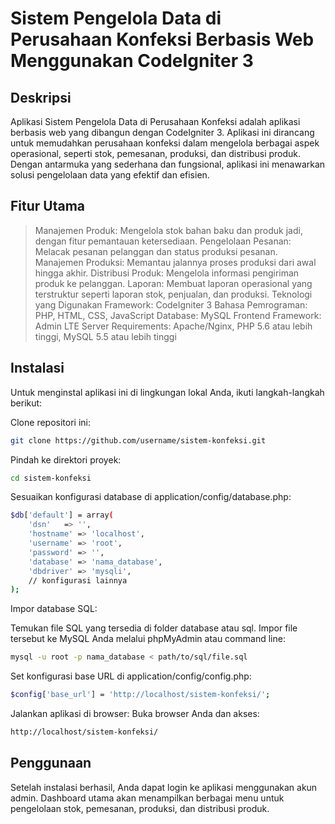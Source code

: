 # Sistem Pengelola Data di Perusahaan Konfeksi Berbasis Web Menggunakan CodeIgniter 3

## Deskripsi

Aplikasi Sistem Pengelola Data di Perusahaan Konfeksi adalah aplikasi berbasis web yang dibangun dengan CodeIgniter 3. Aplikasi ini dirancang untuk memudahkan perusahaan konfeksi dalam mengelola berbagai aspek operasional, seperti stok, pemesanan, produksi, dan distribusi produk. Dengan antarmuka yang sederhana dan fungsional, aplikasi ini menawarkan solusi pengelolaan data yang efektif dan efisien.

## Fitur Utama
> Manajemen Produk: Mengelola stok bahan baku dan produk jadi, dengan fitur pemantauan ketersediaan.
> Pengelolaan Pesanan: Melacak pesanan pelanggan dan status produksi pesanan.
> Manajemen Produksi: Memantau jalannya proses produksi dari awal hingga akhir.
> Distribusi Produk: Mengelola informasi pengiriman produk ke pelanggan.
> Laporan: Membuat laporan operasional yang terstruktur seperti laporan stok, penjualan, dan produksi.
> Teknologi yang Digunakan
> Framework: CodeIgniter 3
> Bahasa Pemrograman: PHP, HTML, CSS, JavaScript
> Database: MySQL
> Frontend Framework: Admin LTE
> Server Requirements: Apache/Nginx, PHP 5.6 atau lebih tinggi, MySQL 5.5 atau lebih tinggi

## Instalasi

Untuk menginstal aplikasi ini di lingkungan lokal Anda, ikuti langkah-langkah berikut:

Clone repositori ini:


```bash
git clone https://github.com/username/sistem-konfeksi.git
```

Pindah ke direktori proyek:

``` bash
cd sistem-konfeksi
```

Sesuaikan konfigurasi database di application/config/database.php:

``` bash
$db['default'] = array(
    'dsn'   => '',
    'hostname' => 'localhost',
    'username' => 'root',
    'password' => '',
    'database' => 'nama_database',
    'dbdriver' => 'mysqli',
    // konfigurasi lainnya
);
```
Impor database SQL:

Temukan file SQL yang tersedia di folder database atau sql.
Impor file tersebut ke MySQL Anda melalui phpMyAdmin atau command line:

```bash
mysql -u root -p nama_database < path/to/sql/file.sql
```

Set konfigurasi base URL di application/config/config.php:

```bash
$config['base_url'] = 'http://localhost/sistem-konfeksi/';
```

Jalankan aplikasi di browser: Buka browser Anda dan akses:

```bash
http://localhost/sistem-konfeksi/
```

## Penggunaan
Setelah instalasi berhasil, Anda dapat login ke aplikasi menggunakan akun admin. Dashboard utama akan menampilkan berbagai menu untuk pengelolaan stok, pemesanan, produksi, dan distribusi produk.